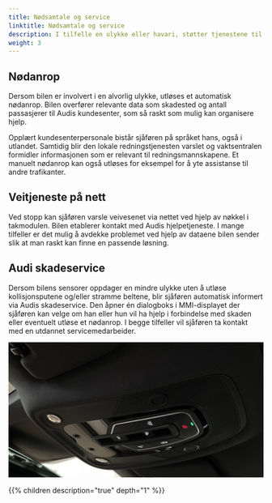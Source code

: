 ```yaml
---
title: Nødsamtale og service 
linktitle: Nødsamtale og service
description: I tilfelle en ulykke eller havari, støtter tjenestene til Audi connect-pakken nødanrop og tjenester, inkludert fjernkontroll. I nødstilfeller vil erfarne Audi-ansatte fra skade- eller havaritjenesten hjelpe deg, eller et automatisk nødanrop vil bli foretatt av kjøretøyet.
weight: 3
---
```


## Nødanrop

Dersom bilen er involvert i en alvorlig ulykke, utløses et automatisk nødanrop. Bilen overfører relevante data som skadested og antall passasjerer til Audis kundesenter, som så raskt som mulig kan organisere hjelp.

Opplært kundesenterpersonale bistår sjåføren på språket hans, også i utlandet. Samtidig blir den lokale redningstjenesten varslet og vaktsentralen formidler informasjonen som er relevant til redningsmannskapene. Et manuelt nødanrop kan også utløses for eksempel for å yte assistanse til andre trafikanter.

## Veitjeneste på nett

Ved stopp kan sjåføren varsle veivesenet via nettet ved hjelp av nøkkel i takmodulen. Bilen etablerer kontakt med Audis hjelpetjeneste. I mange tilfeller er det mulig å avdekke
problemet ved hjelp av dataene bilen sender slik at man raskt kan finne en passende løsning.

## Audi skadeservice

Dersom bilens sensorer oppdager en mindre ulykke uten å utløse kollisjonsputene og/eller stramme beltene, blir sjåføren automatisk informert via Audis skadeservice. Den åpner én dialogboks i MMI-displayet der sjåføren kan velge om han eller hun vil ha hjelp i forbindelse med skaden eller eventuelt utløse et nødanrop. I begge tilfeller vil sjåføren ta kontakt med en utdannet servicemedarbeider.

![Serviceknapper](servicebuttons.jpg "Nødanrop og serviceoperatør er tilgjengelig over midtkonsollen" )

{{% children description="true" depth="1" %}}
